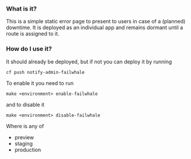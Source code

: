 ### What is it?

This is a simple static error page to present to users in case of a (planned) downtime.
It is deployed as an individual app and remains dormant until a route is assigned to it.


### How do I use it?

It should already be deployed, but if not you can deploy it by running

    cf push notify-admin-failwhale

To enable it you need to run

    make <environment> enable-failwhale

and to disable it

    make <environment> disable-failwhale


Where <environment> is any of

- preview
- staging
- production
